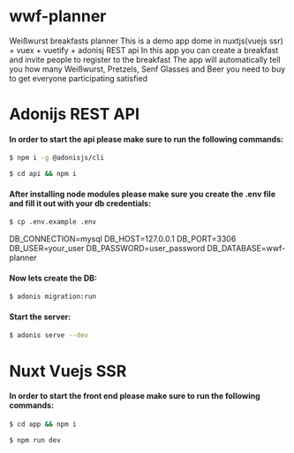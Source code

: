 # wwf-planner
Weißwurst breakfasts planner
This is a demo app dome in nuxtjs(vuejs ssr) + vuex + vuetify + adonisj REST api
In this app you can create a breakfast and invite people to register to the breakfast
The app will automatically tell you how many Weißwurst, Pretzels, Senf Glasses and Beer you need to buy to get everyone participating satisfied

# Adonijs REST API
#### In order to start the api please make sure to run the following commands:
``` bash
$ npm i -g @adonisjs/cli
``` 
``` bash
$ cd api && npm i
``` 
#### After installing node modules please make sure you create the .env file and fill it out with your db credentials:
``` bash
$ cp .env.example .env
``` 
DB_CONNECTION=mysql
DB_HOST=127.0.0.1
DB_PORT=3306
DB_USER=your_user
DB_PASSWORD=user_password
DB_DATABASE=wwf-planner
#### Now lets create the DB:
``` bash
$ adonis migration:run
```
#### Start the server:
``` bash
$ adonis serve --dev
```
# Nuxt Vuejs SSR 
#### In order to start the front end please make sure to run the following commands:
``` bash
$ cd app && npm i
```
``` bash
$ npm run dev
``` 